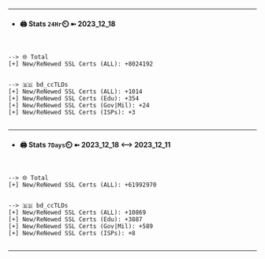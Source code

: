 

---
- #### 🖨️ **Stats** `24Hr`⏲️ ➼ 2023_12_18
```console


--> 🌐 Total
[+] New/ReNewed SSL Certs (ALL): +8024192


--> 🇧🇩 bd_ccTLDs
[+] New/ReNewed SSL Certs (ALL): +1014
[+] New/ReNewed SSL Certs (Edu): +354
[+] New/ReNewed SSL Certs (Gov|Mil): +24
[+] New/ReNewed SSL Certs (ISPs): +3


```

---
- #### 🖨️ **Stats** `7Days`⏲️ ➼ 2023_12_18 <--> 2023_12_11
```console


--> 🌐 Total
[+] New/ReNewed SSL Certs (ALL): +61992970


--> 🇧🇩 bd_ccTLDs
[+] New/ReNewed SSL Certs (ALL): +10869
[+] New/ReNewed SSL Certs (Edu): +3887
[+] New/ReNewed SSL Certs (Gov|Mil): +589
[+] New/ReNewed SSL Certs (ISPs): +8


```

---

